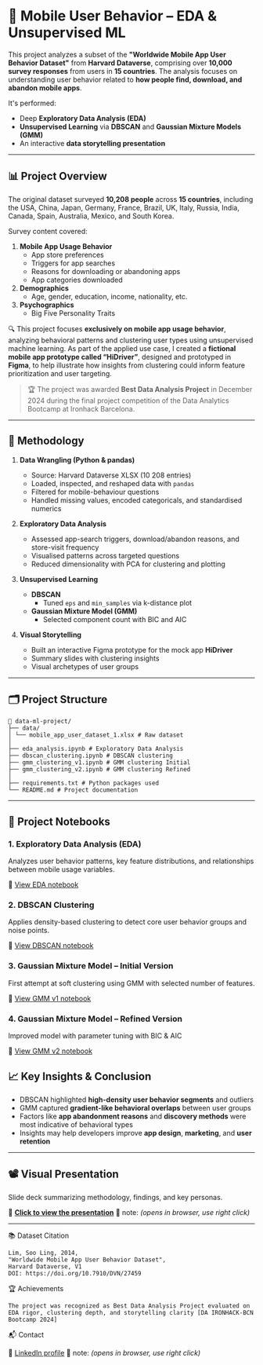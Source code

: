 # 📱 Mobile User Behavior – EDA & Unsupervised ML

This project analyzes a subset of the **"Worldwide Mobile App User Behavior Dataset"** from **Harvard Dataverse**, comprising over **10,000 survey responses** from users in **15 countries**. The analysis focuses on understanding user behavior related to **how people find, download, and abandon mobile apps**. 

It's performed:
- Deep **Exploratory Data Analysis (EDA)**
- **Unsupervised Learning** via **DBSCAN** and **Gaussian Mixture Models (GMM)**
- An interactive **data storytelling presentation**

---

## 📊 Project Overview

The original dataset surveyed **10,208 people** across **15 countries**, including the USA, China, Japan, Germany, France, Brazil, UK, Italy, Russia, India, Canada, Spain, Australia, Mexico, and South Korea.

Survey content covered:
1. **Mobile App Usage Behavior**
   - App store preferences
   - Triggers for app searches
   - Reasons for downloading or abandoning apps
   - App categories downloaded
2. **Demographics**
   - Age, gender, education, income, nationality, etc.
3. **Psychographics**
   - Big Five Personality Traits

🔍 This project focuses **exclusively on mobile app usage behavior**, analyzing behavioral patterns and clustering user types using unsupervised machine learning.
As part of the applied use case, I created a **fictional mobile app prototype called “HiDriver”**, designed and prototyped in **Figma**, to help illustrate how insights from clustering could inform feature prioritization and user targeting.


> 🏆 The project was awarded **Best Data Analysis Project** in December 2024 during the final project competition of the Data Analytics Bootcamp at Ironhack Barcelona. 

---
## 🔬 Methodology

1. **Data Wrangling (Python & pandas)**
   - Source: Harvard Dataverse XLSX (10 208 entries)
   - Loaded, inspected, and reshaped data with `pandas`
   - Filtered for mobile-behaviour questions
   - Handled missing values, encoded categoricals, and standardised numerics

2. **Exploratory Data Analysis**
   - Assessed app-search triggers, download/abandon reasons, and store-visit frequency
   - Visualised patterns across targeted questions
   - Reduced dimensionality with PCA for clustering and plotting

3. **Unsupervised Learning**
   - **DBSCAN**
     - Tuned `eps` and `min_samples` via k-distance plot
   - **Gaussian Mixture Model (GMM)**
     - Selected component count with BIC and AIC

4. **Visual Storytelling**
   - Built an interactive Figma prototype for the mock app **HiDriver**
   - Summary slides with clustering insights
   - Visual archetypes of user groups 
---

## 🗂 Project Structure
```
📂 data-ml-project/
├── data/
│ └── mobile_app_user_dataset_1.xlsx # Raw dataset
│
├── eda_analysis.ipynb # Exploratory Data Analysis
├── dbscan_clustering.ipynb # DBSCAN clustering
├── gmm_clustering_v1.ipynb # GMM clustering Initial 
├── gmm_clustering_v2.ipynb # GMM clustering Refined
│
├── requirements.txt # Python packages used
└── README.md # Project documentation
```

---
## 📓 Project Notebooks

### 1. **Exploratory Data Analysis (EDA)**
Analyzes user behavior patterns, key feature distributions, and relationships between mobile usage variables.

📓 [View EDA notebook](data-ml-project/eda_analysis.ipynb)

### 2. **DBSCAN Clustering**
Applies density-based clustering to detect core user behavior groups and noise points.

📓 [View DBSCAN notebook](dbscan_clustering.ipynb)

### 3. Gaussian Mixture Model – Initial Version
First attempt at soft clustering using GMM with selected number of features.

📓 [View GMM v1 notebook](data-ml-project/..)

### 4. Gaussian Mixture Model – Refined Version
Improved model with parameter tuning with BIC & AIC

📓 [View GMM v2 notebook](data-ml-project/..)


## 📈 Key Insights & Conclusion

- DBSCAN highlighted **high-density user behavior segments** and outliers
- GMM captured **gradient-like behavioral overlaps** between user groups
- Factors like **app abandonment reasons** and **discovery methods** were most indicative of behavioral types
- Insights may help developers improve **app design**, **marketing**, and **user retention**

---

## 📽️ Visual Presentation

Slide deck summarizing methodology, findings, and key personas.

🔗 **[Click to view the presentation](https://shorturl.at/S5RBo)**    📝 note: *(opens in browser, use right click)*

---
📚 Dataset Citation

    Lim, Soo Ling, 2014,
    "Worldwide Mobile App User Behavior Dataset",
    Harvard Dataverse, V1
    DOI: https://doi.org/10.7910/DVN/27459 
    
🏆 Achievements

    The project was recognized as Best Data Analysis Project evaluated on EDA rigor, clustering depth, and storytelling clarity [DA IRONHACK-BCN Bootcamp 2024]

📬 Contact

   🔗 [LinkedIn profile](https://www.linkedin.com/in/marija-kilibarda-3b939114/) 📝 note: *(opens in browser, use right click)*
